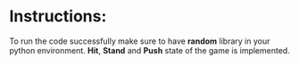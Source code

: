 # Instructions:

To run the code successfully make sure to have **random** library in your python environment.
**Hit**, **Stand** and **Push** state of the game is implemented.
